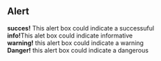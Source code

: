 <!DOCTYPE html>
<html langj="en">
<head>
<title> Bootstrap Example</title>
<meta charset="utf-8">
<meta name="veiwport"contant="width =device-width.initial-scale=1">
<link rel="Stylesheet"
href ="https://maxcdn.bootstrapcdn.com/bootstrap/3.3.6/css/bootstrap.min.css">
<script ref="https://ajax.googleapis.com/ajax/libs/jquery/3.4.1/jquery.min.js"></script>
<script ref="https://maxcdn.bootstrapcdn.com/bootstrap/3.3.6/js/bootstrap.min.js"></script>
</head>
<body>
<div class="container">
<h2>Alert</h2>
<div class="alert alert-succses">
<strong> succes!</strong> This alert box could indicate a successuful  </div>
<div class ="alert alert-info">
<strong> info!</strong>This alet box could indicate informative</div>
<div class="alert alert-warning">
<strong>warning!</strong> this alert box could indicate a warning </div>
<div class ="alert alert-danger">
<strong> Danger!</strong>
this alert box could indicate a dangerous</div>
</div> 
</body>
</html>
